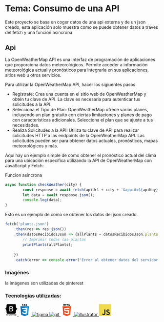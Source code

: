 # Tema: Consumo de una API

Este proyecto se basa en coger datos de una api externa y de un json creado, esta aplicación solo muestra como se puede obtener datos a traves del fetch y una funcion asíncrona.

## Api 
La OpenWeatherMap API es una interfaz de programación de aplicaciones que proporciona datos meteorológicos. Permite acceder a información meteorológica actual y pronósticos para integrarla en sus aplicaciones, sitios web u otros servicios.

Para utilizar la OpenWeatherMap API, hacer los sigiuentes pasos:
- Regístrate: Crea una cuenta en el sitio web de OpenWeatherMap y obtén tu clave de API. La clave es necesaria para autenticar tus solicitudes a la API.
- Selecciona el Tipo de Plan: OpenWeatherMap ofrece varios planes, incluyendo un plan gratuito con ciertas limitaciones y planes de pago con características adicionales. Selecciona el plan que se ajuste a tus necesidades.
- Realiza Solicitudes a la API: Utiliza tu clave de API para realizar solicitudes HTTP a las endpoints de la OpenWeatherMap API. Las solicitudes pueden ser para obtener datos actuales, pronósticos, mapas meteorológicos y más.

Aquí hay un ejemplo simple de cómo obtener el pronóstico actual del clima para una ubicación específica utilizando la API de OpenWeatherMap con JavaScript y Fetch:

Funcion asíncrona
```javascript
async function checkWeather(city) {
        const response = await fetch(apiUrl + city + `&appid=${apiKey}`);
        let data = await response.json();
        console.log(data);
}
```
Esto es un ejemplo de como se obtener los datos del json creado.
```javascript
fetch('plants.json')
    .then(res => res.json())
    .then(datosRecibidosJson => {allPlants = datosRecibidosJson.plants;
        // Imprimir todas las plantas
        printPlants(allPlants);
       
    })
    .catch(error => console.error("Error al obtener datos del servidor:", error));
```
### Imagénes
 la imágenes son utilizadas de pinterest
 
### Tecnologías utilizadas:
<p align="left"> 
</a> <a href="https://getbootstrap.com" target="_blank" rel="noreferrer"> <img src="https://raw.githubusercontent.com/devicons/devicon/master/icons/bootstrap/bootstrap-plain-wordmark.svg" alt="bootstrap" width="40" height="40"/>
<img src="https://raw.githubusercontent.com/devicons/devicon/master/icons/css3/css3-original-wordmark.svg" alt="css3" width="40" height="40"/> </a> <a href="https://www.figma.com/" target="_blank" rel="noreferrer"> <img src="https://www.vectorlogo.zone/logos/figma/figma-icon.svg" alt="figma" width="40" height="40"/>
</a> <a href="https://git-scm.com/" target="_blank" rel="noreferrer"> <img src="https://www.vectorlogo.zone/logos/git-scm/git-scm-icon.svg" alt="git" width="40" height="40"/> </a> 
<a href="https://www.w3.org/html/" target="_blank" rel="noreferrer"> <img src="https://raw.githubusercontent.com/devicons/devicon/master/icons/html5/html5-original-wordmark.svg" alt="html5" width="40" height="40"/> </a> 
<a href="https://www.adobe.com/in/products/illustrator.html" target="_blank" rel="noreferrer"> <img src="https://www.vectorlogo.zone/logos/adobe_illustrator/adobe_illustrator-icon.svg" alt="illustrator" width="40" height="40"/> </a> 
<a href="https://developer.mozilla.org/en-US/docs/Web/JavaScript" target="_blank" rel="noreferrer"> 
  <img src="https://raw.githubusercontent.com/devicons/devicon/master/icons/javascript/javascript-original.svg" alt="javascript" width="40" height="40" style="max-width: 100%;"></a>


